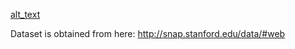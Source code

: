 [alt_text](https://travis-ci.org/raidnav/hadoop-simple-page-ranker.svg?branch=master
)

Dataset is obtained from here: http://snap.stanford.edu/data/#web
